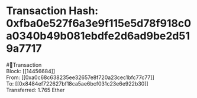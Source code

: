 
Transaction Hash: 0xfba0e527f6a3e9f115e5d78f918c0a0340b49b081ebdfe2d6ad9be2d519a7717
====================================================================================
  
#💸Transaction  
Block: [[14456684]]  
From: [[0xa0c68c638235ee32657e8f720a23cec1bfc77c77]]  
To: [[0x8484ef722627bf18ca5ae6bcf031c23e6e922b30]]  
Transferred: 1.765 Ether